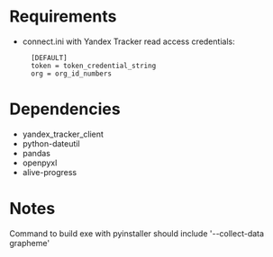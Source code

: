 # Requirements
* connect.ini with Yandex Tracker read access credentials:

        [DEFAULT]
        token = token_credential_string
        org = org_id_numbers

# Dependencies
* yandex_tracker_client
* python-dateutil
* pandas
* openpyxl
* alive-progress

# Notes

Command to build exe with pyinstaller should include '--collect-data grapheme'
